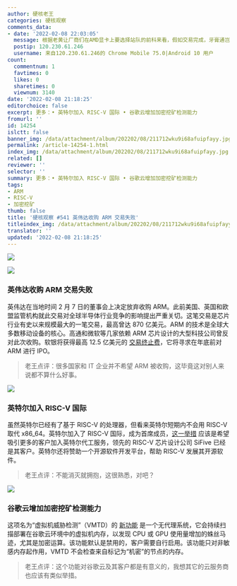 ```yaml
---
author: 硬核老王
categories: 硬核观察
comments_data:
- date: '2022-02-08 22:03:05'
  message: 根据老黄让厂商们在AMD显卡上要选择站队的前科来看，假如交易完成，牙膏通岂不是要跪着老黄求食?毕竟当年把Nvidia，德州仪器赶出移动平台的正是它。
  postip: 120.230.61.246
  username: 来自120.230.61.246的 Chrome Mobile 75.0|Android 10 用户
count:
  commentnum: 1
  favtimes: 0
  likes: 0
  sharetimes: 0
  viewnum: 3140
date: '2022-02-08 21:18:25'
editorchoice: false
excerpt: 更多：• 英特尔加入 RISC-V 国际 • 谷歌云增加加密挖矿检测能力
fromurl: ''
id: 14254
islctt: false
banner_img: /data/attachment/album/202202/08/211712wku9i68afuipfayy.jpg
permalink: /article-14254-1.html
index_img: /data/attachment/album/202202/08/211712wku9i68afuipfayy.jpg
related: []
reviewer: ''
selector: ''
summary: 更多：• 英特尔加入 RISC-V 国际 • 谷歌云增加加密挖矿检测能力
tags:
- ARM
- RISC-V
- 加密挖矿
thumb: false
title: '硬核观察 #541 英伟达收购 ARM 交易失败'
titleindex_img: /data/attachment/album/202202/08/211712wku9i68afuipfayy.jpg
translator: ''
updated: '2022-02-08 21:18:25'
---
```


![](/data/attachment/album/202202/08/211712wku9i68afuipfayy.jpg)


![](/data/attachment/album/202202/08/211735xz49h4qk3vvtxr4h.jpg)


### 英伟达收购 ARM 交易失败


英伟达在当地时间 2 月 7 日的董事会上决定放弃收购 ARM。此前美国、英国和欧盟监管机构就此交易对全球半导体行业竞争的影响提出严重关切。这笔交易是芯片行业有史以来规模最大的一笔交易，最高曾达 870 亿美元。ARM 的技术是全球大多数移动设备的核心。高通和微软等几家依赖 ARM 芯片设计的大型科技公司曾反对此次收购。软银将获得最高 12.5 亿美元的 [交易终止费](https://arstechnica.com/gadgets/2022/02/nvidia-abandons-66-billion-arm-purchase/)，它将寻求在年底前对 ARM 进行 IPO。



> 
> 老王点评：很多国家和 IT 企业并不希望 ARM 被收购，这毕竟这对别人来说都不算什么好事。
> 
> 
> 


![](/data/attachment/album/202202/08/211744l0zn1mqaw1bjurbs.jpg)


### 英特尔加入 RISC-V 国际


虽然英特尔已经有了基于 RISC-V 的处理器，但看来英特尔短期内不会用 RISC-V 取代 x86\_64。英特尔加入了 RISC-V 国际，成为首席成员，[这一举措](https://riscv.org/whats-new/2022/02/intel-corporation-makes-deep-investment-in-risc-v-community-to-accelerate-innovation-in-open-computing/) 应该是希望吸引更多的客户加入英特尔代工服务，领先的 RISC-V 芯片设计公司 SiFive 已经是其客户。英特尔还将赞助一个开源软件开发平台，帮助 RISC-V 发展其开源软件。



> 
> 老王点评：不能消灭就拥抱，这很熟悉，对吧？
> 
> 
> 


![](/data/attachment/album/202202/08/211802vvw7rw75ossierm5.jpg)


### 谷歌云增加加密挖矿检测能力


这项名为“虚拟机威胁检测”（VMTD）的 [新功能](https://therecord.media/google-cloud-adds-new-cryptomining-threat-detection-capability/) 是一个无代理系统，它会持续扫描部署在谷歌云环境中的虚拟机内存，以发现 CPU 或 GPU 使用量增加的蛛丝马迹，尤其是加密运算。该功能默认是禁用的，客户需要自行启用。该功能只对非敏感内存起作用，VMTD 不会检查来自标记为“机密”的节点的内存。



> 
> 老王点评：这个功能对谷歌云及其客户都是有意义的，我想其它的云服务商也应该有类似举措。
> 
> 
>